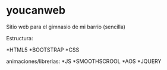 # youcanweb

Sitio web para el gimnasio de mi barrio (sencilla)

Estructura:

*HTML5
*BOOTSTRAP
*CSS


animaciones/librerias:
*JS
*SMOOTHSCROOL
*AOS
*JQUERY

